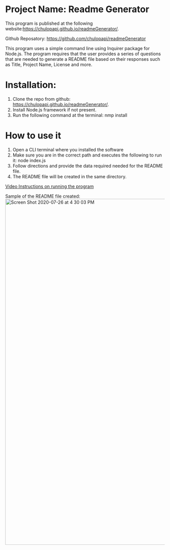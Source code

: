 # Project Name: Readme Generator

This program is published at the following website:https://chulopapi.github.io/readmeGenerator/. 

Github Reposatory: https://github.com/chulopapi/readmeGenerator

This program uses a simple command line using Inquirer package for Node.js.  The program requires that the user provides a series of questions that are needed to generate a README file based on their responses such as Title, Project Name, License and more.

# Installation:
1. Clone the repo from github: https://chulopapi.github.io/readmeGenerator/. 
2. Install Node.js framework if not present.
3. Run the following command at the terminal:  nmp install

# How to use it
1. Open a CLI terminal where you installed the software
2. Make sure you are in the correct path and executes the following to run it:  node index.js
3. Follow directions and provide the data required needed for the README file.
4. The README file will be created in the same directory.


[Video Instructions on running the program](https://drive.google.com/file/d/1ndI5u0eCjlR-hIp_ZlneB6R6nbK-efOC/view?usp=sharing)

Sample of the README file created:
<img width="1093" alt="Screen Shot 2020-07-26 at 4 30 03 PM" src="https://user-images.githubusercontent.com/14985358/88492208-da52f780-cf5d-11ea-87e7-abcb5a177ff7.png">
